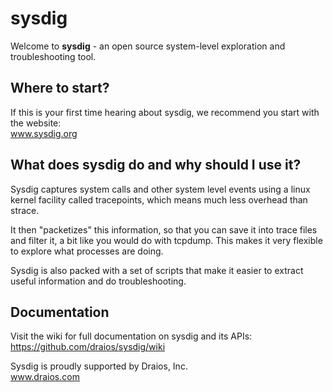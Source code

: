 sysdig
======

Welcome to **sysdig** - an open source system-level exploration and troubleshooting tool. 

Where to start?
---
If this is your first time hearing about sysdig, we recommend you start with the website:  
www.sysdig.org


What does sysdig do and why should I use it?
---
Sysdig captures system calls and other system level events using a linux kernel facility called tracepoints, which means much less overhead than strace.

It then "packetizes" this information, so that you can save it into trace files and filter it, a bit like you would do with tcpdump. This makes it very flexible to explore what processes are doing.

Sysdig is also packed with a set of scripts that make it easier to extract useful information and do troubleshooting.

Documentation
---
Visit the wiki for full documentation on sysdig and its APIs:  
https://github.com/draios/sysdig/wiki

Sysdig is proudly supported by Draios, Inc.  
www.draios.com
